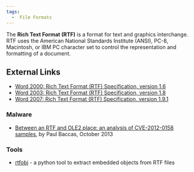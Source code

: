 ```yaml
---
tags:
  -  File Formats
---
```

The **Rich Text Format (RTF)** is a format for text and graphics
interchange. RTF uses the American National Standards Institute (ANSI),
PC-8, Macintosh, or IBM PC character set to control the representation
and formatting of a document.

## External Links

- [Word 2000: Rich Text Format (RTF) Specification, version
  1.6](http://msdn.microsoft.com/en-us/library/aa140277%28v=office.10%29.aspx)
- [Word 2003: Rich Text Format (RTF) Specification, version
  1.8](http://www.microsoft.com/en-us/download/details.aspx?id=7105)
- [Word 2007: Rich Text Format (RTF) Specification, version
  1.9.1](http://www.microsoft.com/en-us/download/details.aspx?id=10725)

### Malware

- [Between an RTF and OLE2 place: an analysis of CVE-2012-0158
  samples](https://www.sophos.com/en-us/medialibrary/PDFs/technical%20papers/Baccas-VB2013.pdf?la=en.pdf),
  by Paul Baccas, October 2013

### Tools

- [rtfobj](http://www.decalage.info/python/rtfobj) - a python tool to
  extract embedded objects from RTF files

